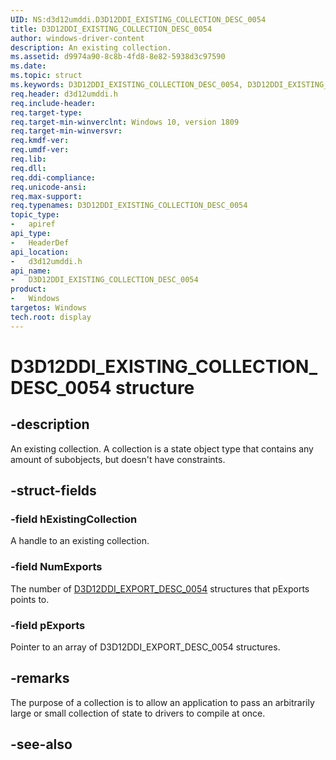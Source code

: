 ```yaml
---
UID: NS:d3d12umddi.D3D12DDI_EXISTING_COLLECTION_DESC_0054
title: D3D12DDI_EXISTING_COLLECTION_DESC_0054
author: windows-driver-content
description: An existing collection.
ms.assetid: d9974a90-8c8b-4fd8-8e82-5938d3c97590
ms.date: 
ms.topic: struct
ms.keywords: D3D12DDI_EXISTING_COLLECTION_DESC_0054, D3D12DDI_EXISTING_COLLECTION_DESC_0054, 
req.header: d3d12umddi.h
req.include-header:
req.target-type:
req.target-min-winverclnt: Windows 10, version 1809
req.target-min-winversvr:
req.kmdf-ver:
req.umdf-ver:
req.lib:
req.dll:
req.ddi-compliance:
req.unicode-ansi:
req.max-support:
req.typenames: D3D12DDI_EXISTING_COLLECTION_DESC_0054
topic_type: 
-	apiref
api_type: 
-	HeaderDef
api_location: 
-	d3d12umddi.h
api_name: 
-	D3D12DDI_EXISTING_COLLECTION_DESC_0054
product:
-	Windows
targetos: Windows
tech.root: display
---
```


# D3D12DDI_EXISTING_COLLECTION_DESC_0054 structure

## -description

An existing collection. A collection is a state object type that contains any amount of subobjects, but doesn't have constraints.

## -struct-fields

### -field hExistingCollection

A handle to an existing collection.

### -field NumExports

The number of [D3D12DDI_EXPORT_DESC_0054](ns-d3d12umddi-d3d12ddi_export_desc_0054.md) structures that pExports points to.

### -field pExports
 
Pointer to an array of D3D12DDI_EXPORT_DESC_0054 structures.

## -remarks

The purpose of a collection is to allow an application to pass an arbitrarily large or small collection of state to drivers to compile at once.

## -see-also
